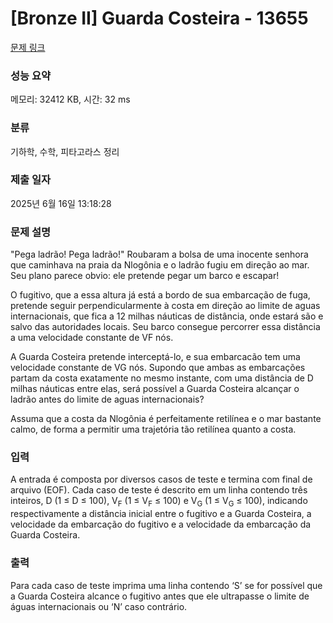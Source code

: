 # [Bronze II] Guarda Costeira - 13655 

[문제 링크](https://www.acmicpc.net/problem/13655) 

### 성능 요약

메모리: 32412 KB, 시간: 32 ms

### 분류

기하학, 수학, 피타고라스 정리

### 제출 일자

2025년 6월 16일 13:18:28

### 문제 설명

<p>"Pega ladrão! Pega ladrão!" Roubaram a bolsa de uma inocente senhora que caminhava na praia da Nlogônia e o ladrão fugiu em direção ao mar. Seu plano parece obvio: ele pretende pegar um barco e escapar!</p>

<p>O fugitivo, que a essa altura já está a bordo de sua embarcação de fuga, pretende seguir perpendicularmente à costa em direção ao limite de aguas internacionais, que fica a 12 milhas náuticas de distância, onde estará são e salvo das autoridades locais. Seu barco consegue percorrer essa distância a uma velocidade constante de VF nós.</p>

<p>A Guarda Costeira pretende interceptá-lo, e sua embarcacão tem uma velocidade constante de VG nós. Supondo que ambas as embarcações partam da costa exatamente no mesmo instante, com uma distância de D milhas náuticas entre elas, será possível a Guarda Costeira alcançar o ladrão antes do limite de aguas internacionais?</p>

<p>Assuma que a costa da Nlogônia é perfeitamente retilínea e o mar bastante calmo, de forma a permitir uma trajetória tão retilínea quanto a costa.</p>

### 입력 

 <p>A entrada é composta por diversos casos de teste e termina com final de arquivo (EOF). Cada caso de teste é descrito em um linha contendo três inteiros, D (1 ≤ D ≤ 100), V<sub>F</sub> (1 ≤ V<sub>F</sub> ≤ 100) e V<sub>G</sub> (1 ≤ V<sub>G</sub> ≤ 100), indicando respectivamente a distância inicial entre o fugitivo e a Guarda Costeira, a velocidade da embarcação do fugitivo e a velocidade da embarcação da Guarda Costeira.</p>

### 출력 

 <p>Para cada caso de teste imprima uma linha contendo ‘S’ se for possível que a Guarda Costeira alcance o fugitivo antes que ele ultrapasse o limite de águas internacionais ou ‘N’ caso contrário.</p>

